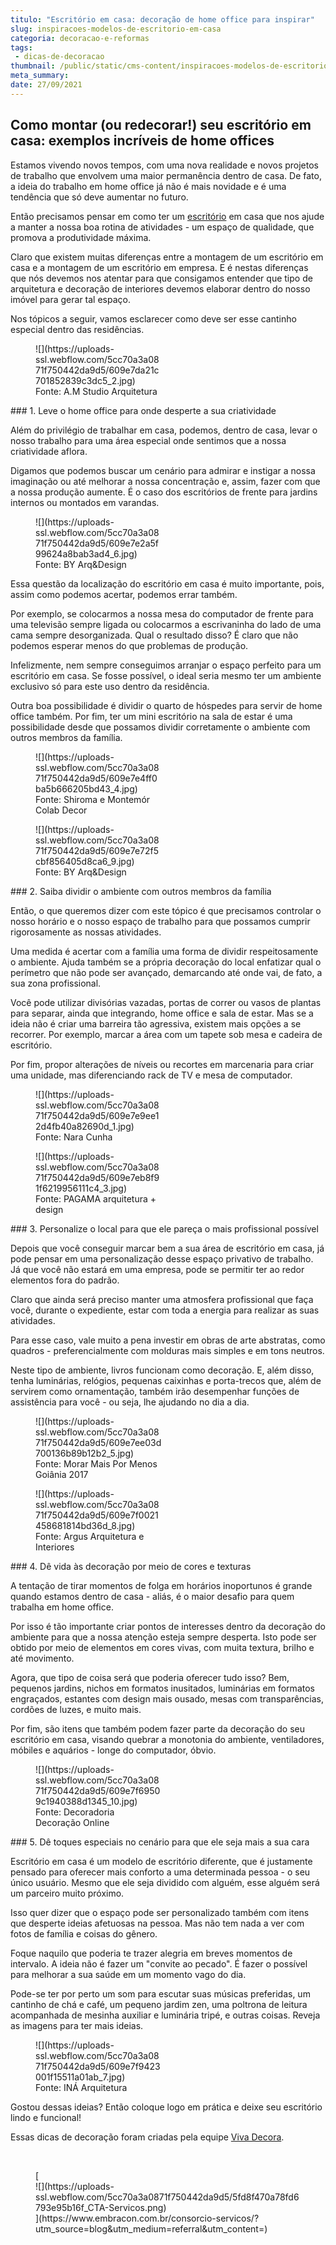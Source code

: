 ```yaml
---
titulo: "Escritório em casa: decoração de home office para inspirar"
slug: inspiracoes-modelos-de-escritorio-em-casa
categoria: decoracao-e-reformas
tags:
 - dicas-de-decoracao
thumbnail: /public/static/cms-content/inspiracoes-modelos-de-escritorio-em-casa.jpg
meta_summary: 
date: 27/09/2021
---
```

Como montar (ou redecorar!) seu escritório em casa: exemplos incríveis de home offices 
---------------------------------------------------------------------------------------

Estamos vivendo novos tempos, com uma nova realidade e novos projetos de trabalho que envolvem uma maior permanência dentro de casa. De fato, a ideia do trabalho em home office já não é mais novidade e é uma tendência que só deve aumentar no futuro.

Então precisamos pensar em como ter um [escritório](https://www.vivadecora.com.br/revista/moveis-para-escritorio-3/) em casa que nos ajude a manter a nossa boa rotina de atividades - um espaço de qualidade, que promova a produtividade máxima.

Claro que existem muitas diferenças entre a montagem de um escritório em casa e a montagem de um escritório em empresa. E é nestas diferenças que nós devemos nos atentar para que consigamos entender que tipo de arquitetura e decoração de interiores devemos elaborar dentro do nosso imóvel para gerar tal espaço.

Nos tópicos a seguir, vamos esclarecer como deve ser esse cantinho especial dentro das residências.

<figure class="w-richtext-figure-type-image w-richtext-align-center" style="max-width:40%"><div>![](https://uploads-ssl.webflow.com/5cc70a3a0871f750442da9d5/609e7da21c701852839c3dc5_2.jpg)</div><figcaption>Fonte: A.M Studio Arquitetura</figcaption></figure>### 1. Leve o home office para onde desperte a sua criatividade

Além do privilégio de trabalhar em casa, podemos, dentro de casa, levar o nosso trabalho para uma área especial onde sentimos que a nossa criatividade aflora.

Digamos que podemos buscar um cenário para admirar e instigar a nossa imaginação ou até melhorar a nossa concentração e, assim, fazer com que a nossa produção aumente. É o caso dos escritórios de frente para jardins internos ou montados em varandas.

<figure class="w-richtext-figure-type-image w-richtext-align-center" style="max-width:40%"><div>![](https://uploads-ssl.webflow.com/5cc70a3a0871f750442da9d5/609e7e2a5f99624a8bab3ad4_6.jpg)</div><figcaption>Fonte: BY Arq&amp;Design</figcaption></figure>Essa questão da localização do escritório em casa é muito importante, pois, assim como podemos acertar, podemos errar também.

Por exemplo, se colocarmos a nossa mesa do computador de frente para uma televisão sempre ligada ou colocarmos a escrivaninha do lado de uma cama sempre desorganizada. Qual o resultado disso? É claro que não podemos esperar menos do que problemas de produção.

Infelizmente, nem sempre conseguimos arranjar o espaço perfeito para um escritório em casa. Se fosse possível, o ideal seria mesmo ter um ambiente exclusivo só para este uso dentro da residência.

Outra boa possibilidade é dividir o quarto de hóspedes para servir de home office também. Por fim, ter um mini escritório na sala de estar é uma possibilidade desde que possamos dividir corretamente o ambiente com outros membros da família.

<figure class="w-richtext-figure-type-image w-richtext-align-center" style="max-width:40%"><div>![](https://uploads-ssl.webflow.com/5cc70a3a0871f750442da9d5/609e7e4ff0ba5b666205bd43_4.jpg)</div><figcaption>Fonte: Shiroma e Montemór Colab Decor</figcaption></figure><figure class="w-richtext-figure-type-image w-richtext-align-center" style="max-width:40%"><div>![](https://uploads-ssl.webflow.com/5cc70a3a0871f750442da9d5/609e7e72f5cbf856405d8ca6_9.jpg)</div><figcaption>Fonte: BY Arq&amp;Design</figcaption></figure>### 2. Saiba dividir o ambiente com outros membros da família

Então, o que queremos dizer com este tópico é que precisamos controlar o nosso horário e o nosso espaço de trabalho para que possamos cumprir rigorosamente as nossas atividades.

Uma medida é acertar com a família uma forma de dividir respeitosamente o ambiente. Ajuda também se a própria decoração do local enfatizar qual o perímetro que não pode ser avançado, demarcando até onde vai, de fato, a sua zona profissional.

Você pode utilizar divisórias vazadas, portas de correr ou vasos de plantas para separar, ainda que integrando, home office e sala de estar. Mas se a ideia não é criar uma barreira tão agressiva, existem mais opções a se recorrer. Por exemplo, marcar a área com um tapete sob mesa e cadeira de escritório.

Por fim, propor alterações de níveis ou recortes em marcenaria para criar uma unidade, mas diferenciando rack de TV e mesa de computador.

<figure class="w-richtext-figure-type-image w-richtext-align-center" style="max-width:40%"><div>![](https://uploads-ssl.webflow.com/5cc70a3a0871f750442da9d5/609e7e9ee12d4fb40a82690d_1.jpg)</div><figcaption>Fonte: Nara Cunha</figcaption></figure><figure class="w-richtext-figure-type-image w-richtext-align-center" style="max-width:40%"><div>![](https://uploads-ssl.webflow.com/5cc70a3a0871f750442da9d5/609e7eb8f91f6219956111c4_3.jpg)</div><figcaption>Fonte: PAGAMA arquitetura + design</figcaption></figure>### 3. Personalize o local para que ele pareça o mais profissional possível

Depois que você conseguir marcar bem a sua área de escritório em casa, já pode pensar em uma personalização desse espaço privativo de trabalho. Já que você não estará em uma empresa, pode se permitir ter ao redor elementos fora do padrão.

Claro que ainda será preciso manter uma atmosfera profissional que faça você, durante o expediente, estar com toda a energia para realizar as suas atividades.

Para esse caso, vale muito a pena investir em obras de arte abstratas, como quadros - preferencialmente com molduras mais simples e em tons neutros.

Neste tipo de ambiente, livros funcionam como decoração. E, além disso, tenha luminárias, relógios, pequenas caixinhas e porta-trecos que, além de servirem como ornamentação, também irão desempenhar funções de assistência para você - ou seja, lhe ajudando no dia a dia.

<figure class="w-richtext-figure-type-image w-richtext-align-center" style="max-width:40%"><div>![](https://uploads-ssl.webflow.com/5cc70a3a0871f750442da9d5/609e7ee03d700136b89b12b2_5.jpg)</div><figcaption>Fonte: Morar Mais Por Menos Goiânia 2017</figcaption></figure><figure class="w-richtext-figure-type-image w-richtext-align-center" style="max-width:40%"><div>![](https://uploads-ssl.webflow.com/5cc70a3a0871f750442da9d5/609e7f0021458681814bd36d_8.jpg)</div><figcaption>Fonte: Argus Arquitetura e Interiores</figcaption></figure>### 4. Dê vida às decoração por meio de cores e texturas

A tentação de tirar momentos de folga em horários inoportunos é grande quando estamos dentro de casa - aliás, é o maior desafio para quem trabalha em home office.

Por isso é tão importante criar pontos de interesses dentro da decoração do ambiente para que a nossa atenção esteja sempre desperta. Isto pode ser obtido por meio de elementos em cores vivas, com muita textura, brilho e até movimento.

Agora, que tipo de coisa será que poderia oferecer tudo isso? Bem, pequenos jardins, nichos em formatos inusitados, luminárias em formatos engraçados, estantes com design mais ousado, mesas com transparências, cordões de luzes, e muito mais.

Por fim, são itens que também podem fazer parte da decoração do seu escritório em casa, visando quebrar a monotonia do ambiente, ventiladores, móbiles e aquários - longe do computador, óbvio.

<figure class="w-richtext-figure-type-image w-richtext-align-center" style="max-width:40%"><div>![](https://uploads-ssl.webflow.com/5cc70a3a0871f750442da9d5/609e7f69509c1940388d1345_10.jpg)</div><figcaption>Fonte: Decoradoria Decoração Online</figcaption></figure>### 5. Dê toques especiais no cenário para que ele seja mais a sua cara

Escritório em casa é um modelo de escritório diferente, que é justamente pensado para oferecer mais conforto a uma determinada pessoa - o seu único usuário. Mesmo que ele seja dividido com alguém, esse alguém será um parceiro muito próximo.

Isso quer dizer que o espaço pode ser personalizado também com itens que desperte ideias afetuosas na pessoa. Mas não tem nada a ver com fotos de família e coisas do gênero.

Foque naquilo que poderia te trazer alegria em breves momentos de intervalo. A ideia não é fazer um "convite ao pecado". É fazer o possível para melhorar a sua saúde em um momento vago do dia.

Pode-se ter por perto um som para escutar suas músicas preferidas, um cantinho de chá e café, um pequeno jardim zen, uma poltrona de leitura acompanhada de mesinha auxiliar e luminária tripé, e outras coisas. Reveja as imagens para ter mais ideias.

<figure class="w-richtext-figure-type-image w-richtext-align-center" style="max-width:40%"><div>![](https://uploads-ssl.webflow.com/5cc70a3a0871f750442da9d5/609e7f9423001f15511a01ab_7.jpg)</div><figcaption>Fonte: INÁ Arquitetura</figcaption></figure>Gostou dessas ideias? Então coloque logo em prática e deixe seu escritório lindo e funcional!

Essas dicas de decoração foram criadas pela equipe [Viva Decora](https://www.vivadecora.com.br/).

‍

<figure class="w-richtext-figure-type-image w-richtext-align-center">[<div>![](https://uploads-ssl.webflow.com/5cc70a3a0871f750442da9d5/5fd8f470a78fd6793e95b16f_CTA-Servicos.png)</div>](https://www.embracon.com.br/consorcio-servicos/?utm_source=blog&utm_medium=referral&utm_content=)</figure>
